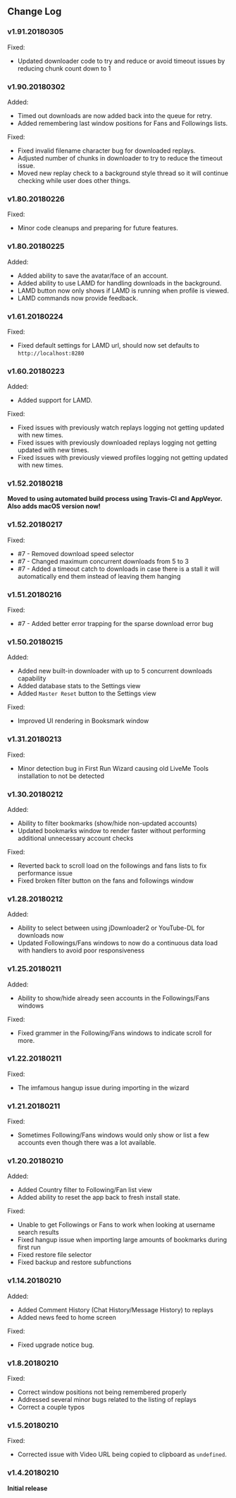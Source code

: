## Change Log

### v1.91.20180305
Fixed:
- Updated downloader code to try and reduce or avoid timeout issues by reducing chunk count down to 1

### v1.90.20180302
Added:
- Timed out downloads are now added back into the queue for retry.
- Added remembering last window positions for Fans and Followings lists.

Fixed:
- Fixed invalid filename character bug for downloaded replays.
- Adjusted number of chunks in downloader to try to reduce the timeout issue.
- Moved new replay check to a background style thread so it will continue checking while user does other things.


### v1.80.20180226
Fixed:
- Minor code cleanups and preparing for future features.

### v1.80.20180225
Added:
- Added ability to save the avatar/face of an account.
- Added ability to use LAMD for handling downloads in the background.
- LAMD button now only shows if LAMD is running when profile is viewed.
- LAMD commands now provide feedback.

### v1.61.20180224
Fixed:
- Fixed default settings for LAMD url, should now set defaults to `http://localhost:8280`

### v1.60.20180223
Added:
- Added support for LAMD.

Fixed:
- Fixed issues with previously watch replays logging not getting updated with new times.
- Fixed issues with previously downloaded replays logging not getting updated with new times.
- Fixed issues with previously viewed profiles logging not getting updated with new times.

### v1.52.20180218
**Moved to using automated build process using Travis-CI and AppVeyor.  Also adds macOS version now!**

### v1.52.20180217
Fixed:
- #7 - Removed download speed selector
- #7 - Changed maximum concurrent downloads from 5 to 3
- #7 - Added a timeout catch to downloads in case there is a stall it will automatically end them instead of leaving them hanging

### v1.51.20180216
Fixed:
- #7 - Added better error trapping for the sparse download error bug

### v1.50.20180215
Added:
- Added new built-in downloader with up to 5 concurrent downloads capability
- Added database stats to the Settings view
- Added `Master Reset` button to the Settings view

Fixed:
- Improved UI rendering in Booksmark window

### v1.31.20180213
Fixed:
- Minor detection bug in First Run Wizard causing old LiveMe Tools installation to not be detected

### v1.30.20180212
Added:
- Ability to filter bookmarks (show/hide non-updated accounts)
- Updated bookmarks window to render faster without performing additional unnecessary account checks

Fixed:
- Reverted back to scroll load on the followings and fans lists to fix performance issue
- Fixed broken filter button on the fans and followings window

### v1.28.20180212
Added:
- Ability to select between using jDownloader2 or YouTube-DL for downloads now
- Updated Followings/Fans windows to now do a continuous data load with handlers to avoid poor responsiveness

### v1.25.20180211
Added:
- Ability to show/hide already seen accounts in the Followings/Fans windows

Fixed:
- Fixed grammer in the Following/Fans windows to indicate scroll for more.

### v1.22.20180211
Fixed:
- The imfamous hangup issue during importing in the wizard

### v1.21.20180211
Fixed:
- Sometimes Following/Fans windows would only show or list a few accounts even though there was a lot available.

### v1.20.20180210
Added:
- Added Country filter to Following/Fan list view
- Added ability to reset the app back to fresh install state.

Fixed:
- Unable to get Followings or Fans to work when looking at username search results
- Fixed hangup issue when importing large amounts of bookmarks during first run
- Fixed restore file selector
- Fixed backup and restore subfunctions

### v1.14.20180210
Added:
- Added Comment History (Chat History/Message History) to replays
- Added news feed to home screen

Fixed:
- Fixed upgrade notice bug.

### v1.8.20180210
Fixed:
- Correct window positions not being remembered properly
- Addressed several minor bugs related to the listing of replays
- Correct a couple typos

### v1.5.20180210
Fixed:
- Corrected issue with Video URL being copied to clipboard as `undefined`.

### v1.4.20180210
**Initial release**

